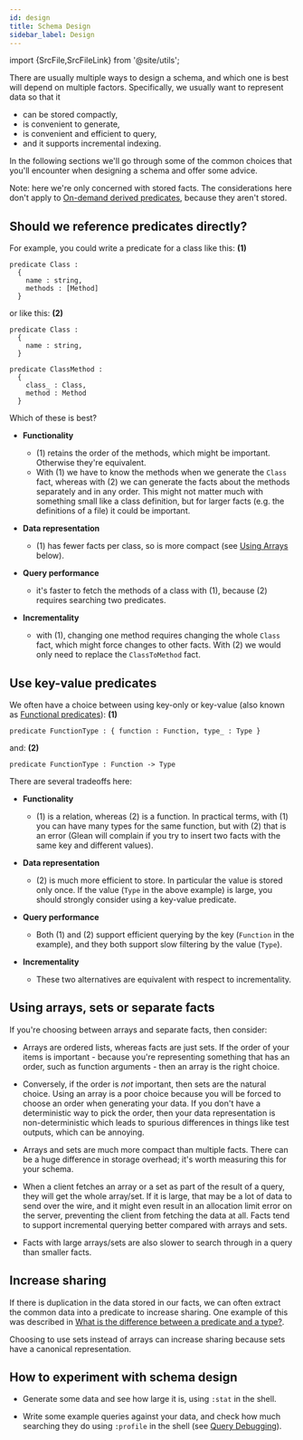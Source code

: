 ```yaml
---
id: design
title: Schema Design
sidebar_label: Design
---
```


import {SrcFile,SrcFileLink} from '@site/utils';

There are usually multiple ways to design a schema, and which one is
best will depend on multiple factors. Specifically, we usually want to
represent data so that it

* can be stored compactly,
* is convenient to generate,
* is convenient and efficient to query,
* and it supports incremental indexing.

In the following sections we'll go through some of the common choices
that you'll encounter when designing a schema and offer some advice.

Note: here we're only concerned with stored facts. The considerations
here don't apply to [On-demand derived predicates](../../derived/#on-demand-derived-predicates), because they aren't stored.

## Should we reference predicates directly?

For example, you could write a predicate for a class like this: **(1)**

```
predicate Class :
  {
    name : string,
    methods : [Method]
  }
```

or like this: **(2)**

```
predicate Class :
  {
    name : string,
  }

predicate ClassMethod :
  {
    class_ : Class,
    method : Method
  }
```

Which of these is best?

* **Functionality**
  * (1) retains the order of the methods, which might be
    important. Otherwise they're equivalent.
  * With (1) we have to know the methods when we generate the `Class`
    fact, whereas with (2) we can generate the facts about the methods
    separately and in any order. This might not matter much with
    something small like a class definition, but for larger facts
    (e.g. the definitions of a file) it could be important.

* **Data representation**
  * (1) has fewer facts per class, so is more compact (see [Using Arrays](#using-arrays) below).

* **Query performance**
  * it's faster to fetch the methods of a class with
    (1), because (2) requires searching two predicates.

* **Incrementality**
  * with (1), changing one method requires changing the
    whole `Class` fact, which might force changes to other facts. With
    (2) we would only need to replace the `ClassToMethod` fact.

## Use key-value predicates

We often have a choice between using key-only or key-value (also known as [Functional predicates](../../angle/advanced#functional-predicates)): **(1)**

```
predicate FunctionType : { function : Function, type_ : Type }
```

and: **(2)**

```
predicate FunctionType : Function -> Type
```

There are several tradeoffs here:

* **Functionality**
  * (1) is a relation, whereas (2) is a function. In practical terms,
    with (1) you can have many types for the same function, but with
    (2) that is an error (Glean will complain if you try to
    insert two facts with the same key and different values).

* **Data representation**
  * (2) is much more efficient to store. In particular the value is
    stored only once. If the value (`Type` in the above example) is large,
    you should strongly consider using a key-value predicate.

* **Query performance**
  * Both (1) and (2) support efficient querying by the key (`Function`
    in the example), and they both support slow filtering by the value
    (`Type`).

* **Incrementality**
  * These two alternatives are equivalent with respect to incrementality.

## Using arrays, sets or separate facts

If you're choosing between arrays and separate facts, then consider:

* Arrays are ordered lists, whereas facts are just sets. If the order
  of your items is important - because you're representing something
  that has an order, such as function arguments - then an array is the
  right choice.

* Conversely, if the order is *not* important, then sets are the natural
  choice. Using an array is
  a poor choice because you will be forced to choose an order when
  generating your data. If you don't have a deterministic way to pick
  the order, then your data representation is non-deterministic which
  leads to spurious differences in things like test outputs, which can
  be annoying.

* Arrays and sets are much more compact than multiple facts. There can be a
  huge difference in storage overhead; it's worth measuring this for
  your schema.

* When a client fetches an array or a set as part of the result of a query,
  they will get the whole array/set. If it is large, that may be a
  lot of data to send over the wire, and it might even result in an
  allocation limit error on the server, preventing the client from
  fetching the data at all. Facts tend to support incremental querying
  better compared with arrays and sets.

* Facts with large arrays/sets are also slower to search through in a query
  than smaller facts.

## Increase sharing

If there is duplication in the data stored in our facts, we can often
extract the common data into a predicate to increase sharing. One
example of this was described in [What is the difference between a predicate and a type?](schema/syntax.md#what-is-the-difference-between-a-predicate-and-a-type).

Choosing to use sets instead of arrays can increase sharing because sets have
a canonical representation.

## How to experiment with schema design

* Generate some data and see how large it is, using `:stat` in the shell.

* Write some example queries against your data, and check how much
  searching they do using `:profile` in the shell (see [Query
  Debugging](angle/debugging.md)).
